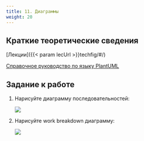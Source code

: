 ```yaml
---
title: 11. Диаграммы
weight: 20
---
```


## Краткие теоретические сведения

[Лекции]({{< param lecUrl >}}techfig/#/)

[Справочное руководство по языку PlantUML](http://plantuml.com/ru/guide)

## Задание к работе

1. Нарисуйте диаграмму последовательностей:

    ![](../images/plantuml-seq.svg)

2. Нарисуйте work breakdown диаграмму:

    ![](../images/plantuml-wbd.svg)
